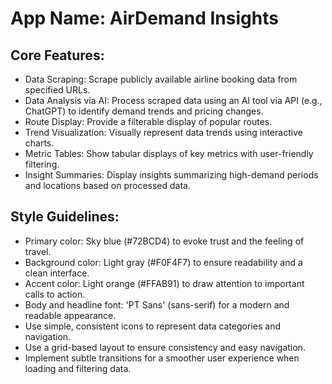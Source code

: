 # **App Name**: AirDemand Insights

## Core Features:

- Data Scraping: Scrape publicly available airline booking data from specified URLs.
- Data Analysis via AI: Process scraped data using an AI tool via API (e.g., ChatGPT) to identify demand trends and pricing changes.
- Route Display: Provide a filterable display of popular routes.
- Trend Visualization: Visually represent data trends using interactive charts.
- Metric Tables: Show tabular displays of key metrics with user-friendly filtering.
- Insight Summaries: Display insights summarizing high-demand periods and locations based on processed data.

## Style Guidelines:

- Primary color: Sky blue (#72BCD4) to evoke trust and the feeling of travel.
- Background color: Light gray (#F0F4F7) to ensure readability and a clean interface.
- Accent color: Light orange (#FFAB91) to draw attention to important calls to action.
- Body and headline font: 'PT Sans' (sans-serif) for a modern and readable appearance.
- Use simple, consistent icons to represent data categories and navigation.
- Use a grid-based layout to ensure consistency and easy navigation.
- Implement subtle transitions for a smoother user experience when loading and filtering data.